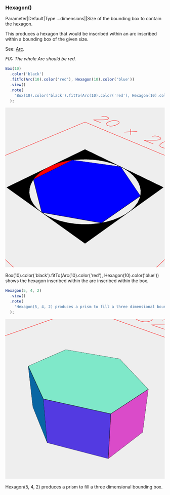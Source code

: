 ### Hexagon()
Parameter|Default|Type
...dimensions||Size of the bounding box to contain the hexagon.

This produces a hexagon that would be inscribed within an arc inscribed within a bounding box of the given size.

See: [Arc](../../nb/api/Arc.md).

_FIX: The whole Arc should be red._

```JavaScript
Box(10)
  .color('black')
  .fitTo(Arc(10).color('red'), Hexagon(10).color('blue'))
  .view()
  .note(
    "Box(10).color('black').fitTo(Arc(10).color('red'), Hexagon(10).color('blue')) shows the hexagon inscribed within the arc inscribed within the box."
  );
```

![Image](Hexagon.md.0.png)

Box(10).color('black').fitTo(Arc(10).color('red'), Hexagon(10).color('blue')) shows the hexagon inscribed within the arc inscribed within the box.

```JavaScript
Hexagon(5, 4, 2)
  .view()
  .note(
    'Hexagon(5, 4, 2) produces a prism to fill a three dimensional bounding box.'
  );
```

![Image](Hexagon.md.1.png)

Hexagon(5, 4, 2) produces a prism to fill a three dimensional bounding box.
